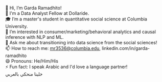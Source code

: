 👋 Hi, I’m Garda Ramadhito! <br>
🚌 I'm a Data Analyst Fellow at Dollaride. <br>
🎓 I’m a master's student in quantitative social science at Columbia University. <br>
👀 I’m interested in consumer/marketing/behavioral analytics and causal inference with NLP and ML. <br>
💬 Ask me about transitioning into data science from the social sciences! <br>
📫 How to reach me: mr3536@columbia.edu, linkedin.com/in/garda-ramadhito <br>
😄 Pronouns: He/Him/His <br>
⚡ Fun fact: I speak Arabic and I'd love a language partner! <br>
خلينا منحكي بالعربي
